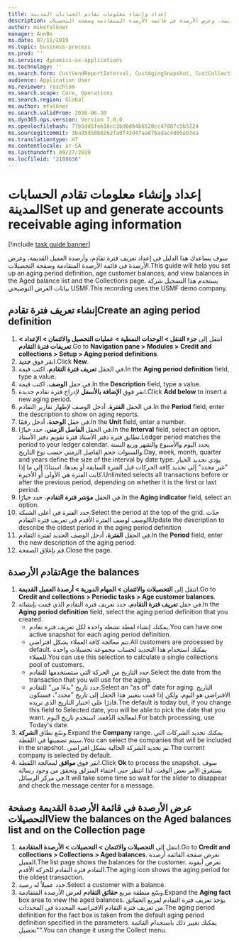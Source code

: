 ```yaml
---
title: إعداد وإنشاء معلومات تقادم الحسابات المدينة
description: سوف يساعدك هذا الدليل في إعداد تعريف فترة تقادم، وأرصدة العميل القديمة‬، وعرض الأرصدة في قائمة الأرصدة المتقادم‬ة وصفحة التحصيلات‬.
author: mikefalkner
manager: AnnBe
ms.date: 07/11/2019
ms.topic: business-process
ms.prod: ''
ms.service: dynamics-ax-applications
ms.technology: ''
ms.search.form: CustVendReportInterval, CustAgingSnapshot, CustCollectionsPoolsListPage, CustCollections
audience: Application User
ms.reviewer: roschlom
ms.search.scope: Core, Operations
ms.search.region: Global
ms.author: mfalkner
ms.search.validFrom: 2016-06-30
ms.dyn365.ops.version: Version 7.0.0
ms.openlocfilehash: 77b5dd5feb16cc3bd6d64b6520cc47087c5b5224
ms.sourcegitcommit: 3ba95d50b8262fa0f43d4faad76adac4d05eb3ea
ms.translationtype: HT
ms.contentlocale: ar-SA
ms.lasthandoff: 09/27/2019
ms.locfileid: "2188638"
---
```

# <a name="set-up-and-generate-accounts-receivable-aging-information"></a><span data-ttu-id="bf69c-103">إعداد وإنشاء معلومات تقادم الحسابات المدينة</span><span class="sxs-lookup"><span data-stu-id="bf69c-103">Set up and generate accounts receivable aging information</span></span>

[!include [task guide banner](../../includes/task-guide-banner.md)]

<span data-ttu-id="bf69c-104">سوف يساعدك هذا الدليل في إعداد تعريف فترة تقادم، وأرصدة العميل القديمة‬، وعرض الأرصدة في قائمة الأرصدة المتقادم‬ة وصفحة التحصيلات‬.</span><span class="sxs-lookup"><span data-stu-id="bf69c-104">This guide will help you set up an aging period definition, age customer balances, and view balances in the Aged balance list and the Collections page.</span></span> <span data-ttu-id="bf69c-105">يستخدم هذا التسجيل شركة بيانات العرض التوضيحي USMF.</span><span class="sxs-lookup"><span data-stu-id="bf69c-105">This recording uses the USMF demo company.</span></span>


## <a name="create-an-aging-period-definition"></a><span data-ttu-id="bf69c-106">إنشاء تعريف فترة تقادم</span><span class="sxs-lookup"><span data-stu-id="bf69c-106">Create an aging period definition</span></span>
1. <span data-ttu-id="bf69c-107">انتقل إلى **جزء التنقل > الوحدات النمطية‬ > عمليات التحصيل والائتمان‬ > الإعداد > تعريفات فترة التقادم**.</span><span class="sxs-lookup"><span data-stu-id="bf69c-107">Go to **Navigation pane > Modules > Credit and collections > Setup > Aging period definitions**.</span></span>
2. <span data-ttu-id="bf69c-108">انقر فوق **جديد**.</span><span class="sxs-lookup"><span data-stu-id="bf69c-108">Click **New**.</span></span>
3. <span data-ttu-id="bf69c-109">في الحقل **تعريف فترة التقادم**، اكتب قيمة.</span><span class="sxs-lookup"><span data-stu-id="bf69c-109">In the **Aging period definition** field, type a value.</span></span>
4. <span data-ttu-id="bf69c-110">في حقل **الوصف**، اكتب قيمة.</span><span class="sxs-lookup"><span data-stu-id="bf69c-110">In the **Description** field, type a value.</span></span>
5. <span data-ttu-id="bf69c-111">انقر فوق **الإضافة بالأسفل**‬ لإدراج فترة تقادم جديدة.</span><span class="sxs-lookup"><span data-stu-id="bf69c-111">Click **Add below** to insert a new aging period.</span></span>
6. <span data-ttu-id="bf69c-112">في الحقل **الفترة**، أدخل الوصف لإظهار تقارير التقادم.</span><span class="sxs-lookup"><span data-stu-id="bf69c-112">In the **Period** field, enter the description to show on aging reports.</span></span>
7. <span data-ttu-id="bf69c-113">في حقل **الوحدة**، أدخل رقمًا.</span><span class="sxs-lookup"><span data-stu-id="bf69c-113">In the **Unit** field, enter a number.</span></span>
8. <span data-ttu-id="bf69c-114">في الحقل **الفاصل الزمني‬**، حدد خيارًا.</span><span class="sxs-lookup"><span data-stu-id="bf69c-114">In the **Interval** field, select an option.</span></span> <span data-ttu-id="bf69c-115">تطابق فترة دفتر الأستاذ فترة تقويم دفتر الأستاذ.</span><span class="sxs-lookup"><span data-stu-id="bf69c-115">Ledger period matches the period to your ledger calendar.</span></span> <span data-ttu-id="bf69c-116">يحدد اليوم والأسبوع والشهر وربع السنة والسنوات حجم الفاصل الزمني حسب نوع التاريخ.</span><span class="sxs-lookup"><span data-stu-id="bf69c-116">Day, week, month, quarter and years define the size of the interval by date type.</span></span> <span data-ttu-id="bf69c-117">يؤدي تحديد الخيار "غير محدد‬" إلى تحديد كافة الحركات قبل الفترة السابقة أو بعدها، استنادًا إلى ما إذا كانت الفترة هي الأولى أو الأخيرة.</span><span class="sxs-lookup"><span data-stu-id="bf69c-117">Unlimited selects all transactions before or after the previous period, depending on whether it is the first or last period.</span></span>  
9. <span data-ttu-id="bf69c-118">في الحقل **مؤشر فترة التقادم**، حدد خيارًا.</span><span class="sxs-lookup"><span data-stu-id="bf69c-118">In the **Aging indicator** field, select an option.</span></span>
10. <span data-ttu-id="bf69c-119">حدد الفترة في أعلى الشبكة.</span><span class="sxs-lookup"><span data-stu-id="bf69c-119">Select the period at the top of the grid.</span></span> <span data-ttu-id="bf69c-120">حدّث الوصف لوصف الفترة الأقدم في تعريف فترة التقادم</span><span class="sxs-lookup"><span data-stu-id="bf69c-120">Update the description to describe the oldest period in the aging period definition</span></span>
11. <span data-ttu-id="bf69c-121">في الحقل **الفترة**، أدخل الوصف الجديد لفترة التقادم.</span><span class="sxs-lookup"><span data-stu-id="bf69c-121">In the **Period** field, enter the new description of the aging period.</span></span>
12. <span data-ttu-id="bf69c-122">قم بإغلاق الصفحة.</span><span class="sxs-lookup"><span data-stu-id="bf69c-122">Close the page.</span></span>

## <a name="age-the-balances"></a><span data-ttu-id="bf69c-123">تقادم الأرصدة</span><span class="sxs-lookup"><span data-stu-id="bf69c-123">Age the balances</span></span>
1. <span data-ttu-id="bf69c-124">انتقل إلى **التحصيلات والائتمان‬ > المهام الدورية > أرصدة العميل القديمة**‬.</span><span class="sxs-lookup"><span data-stu-id="bf69c-124">Go to **Credit and collections > Periodic tasks > Age customer balances**.</span></span>
2. <span data-ttu-id="bf69c-125">في حقل **تعريف فترة التقادم**، حدد تعريف فترة التقادم الذي قمت بإنشائه.</span><span class="sxs-lookup"><span data-stu-id="bf69c-125">In the **Aging period definition** field, select the aging period definition that you created.</span></span>
    + <span data-ttu-id="bf69c-126">يمكنك إنشاء لقطة نشطة واحدة لكل تعريف فترة تقادم.</span><span class="sxs-lookup"><span data-stu-id="bf69c-126">You can have one active snapshot for each aging period definition.</span></span>  
    + <span data-ttu-id="bf69c-127">تتم معالجة كافة العملاء بشكل افتراضي.</span><span class="sxs-lookup"><span data-stu-id="bf69c-127">All customers are processed by default.</span></span> <span data-ttu-id="bf69c-128">يمكنك استخدام هذا التحديد لحساب مجموعة تحصيلات واحدة للعملاء.</span><span class="sxs-lookup"><span data-stu-id="bf69c-128">You can use this selection to calculate a single collections pool of customers.</span></span>  
    + <span data-ttu-id="bf69c-129">حدد التاريخ من الحركة التي ستستخدمها للتقادم.</span><span class="sxs-lookup"><span data-stu-id="bf69c-129">Select the date from the transaction that you will use for the aging.</span></span>  
    + <span data-ttu-id="bf69c-130">حدد تاريخ "بدءًا من‬" للتقادم.</span><span class="sxs-lookup"><span data-stu-id="bf69c-130">Select an "as of" date for aging.</span></span> <span data-ttu-id="bf69c-131">التاريخ الافتراضي هو اليوم، ولكن إذا قمت بتغيير هذا الحقل إلى تاريخ "محدد"، فستكون قادرًا على اختيار التاريخ الذي تريده.</span><span class="sxs-lookup"><span data-stu-id="bf69c-131">The default is today but, if you change this field to Selected date, you will be able to pick the date that you want.</span></span> <span data-ttu-id="bf69c-132">لمعالجة الدُفعة، استخدم تاريخ اليوم.</span><span class="sxs-lookup"><span data-stu-id="bf69c-132">For batch processing, use Today's date.</span></span>  
3. <span data-ttu-id="bf69c-133">وسّع نطاق **الشركة**.</span><span class="sxs-lookup"><span data-stu-id="bf69c-133">Expand the **Company** range.</span></span> <span data-ttu-id="bf69c-134">يمكنك تحديد الشركات التي سيتم تضمينها في اللقطة.</span><span class="sxs-lookup"><span data-stu-id="bf69c-134">You can select the companies that will be included in the snapshot.</span></span> <span data-ttu-id="bf69c-135">تم تحديد الشركة الحالية بشكل افتراضي.</span><span class="sxs-lookup"><span data-stu-id="bf69c-135">The current company is selected by default.</span></span>
4. <span data-ttu-id="bf69c-136">انقر فوق **موافق** لمعالجة اللقطة.</span><span class="sxs-lookup"><span data-stu-id="bf69c-136">Click **Ok** to process the snapshot.</span></span> <span data-ttu-id="bf69c-137">سوف يستغرق الأمر بعض الوقت، لذا انتظر حتى اختفاء المنزلق‬ وتحقق من وجود رسالة في مركز الرسائل.</span><span class="sxs-lookup"><span data-stu-id="bf69c-137">It will take some time so wait for the slider to disappear and check the message center for a message.</span></span>

## <a name="view-the-balances-on-the-aged-balances-list-and-on-the-collection-page"></a><span data-ttu-id="bf69c-138">عرض الأرصدة في قائمة الأرصدة القديمة وصفحة التحصيلات</span><span class="sxs-lookup"><span data-stu-id="bf69c-138">View the balances on the Aged balances list and on the Collection page</span></span>
1. <span data-ttu-id="bf69c-139">انتقل إلى **التحصيلات والائتمان > التحصيلات > الأرصدة المتقادمة**.</span><span class="sxs-lookup"><span data-stu-id="bf69c-139">Go to **Credit and collections > Collections > Aged balances**.</span></span> <span data-ttu-id="bf69c-140">تعرض صفحة القائمة أرصدة العميل.</span><span class="sxs-lookup"><span data-stu-id="bf69c-140">The list page shows the balances for the customer.</span></span> <span data-ttu-id="bf69c-141">تعرض أيقونة التقادم فترة التقادم للحركة الأقدم.</span><span class="sxs-lookup"><span data-stu-id="bf69c-141">The aging icon shows the aging period for the oldest transaction.</span></span>  
2. <span data-ttu-id="bf69c-142">حدد عميلاً له رصيد.</span><span class="sxs-lookup"><span data-stu-id="bf69c-142">Select a customer with a balance.</span></span>
3. <span data-ttu-id="bf69c-143">وسّع منطقة مربع **حقائق التقادم** لعرض الأرصدة المتقادمة.</span><span class="sxs-lookup"><span data-stu-id="bf69c-143">Expand the **Aging fact** box area to view the aged balances.</span></span> <span data-ttu-id="bf69c-144">يؤخذ تعريف فترة التقادم لمربع الحقائق من تعريف فترة التقادم الافتراضية المحددة في المحددات.</span><span class="sxs-lookup"><span data-stu-id="bf69c-144">The aging period definition for the fact box is taken from the default aging period definition specified in the parameters.</span></span> <span data-ttu-id="bf69c-145">يمكنك تغيير ذلك باستخدام القائمة "تحصيل‬".</span><span class="sxs-lookup"><span data-stu-id="bf69c-145">You can change it using the Collect menu.</span></span>  

